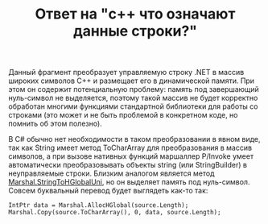 ﻿---
title: "Ответ на \"c++ что означают данные строки?\""
se.owner.user_id: 240512
se.owner.display_name: "MSDN.WhiteKnight"
se.owner.link: "https://ru.stackoverflow.com/users/240512/msdn-whiteknight"
se.answer_id: 968662
se.question_id: 968172
se.post_type: answer
se.score: 1
se.is_accepted: True
---
<p>Данный фрагмент преобразует управляемую строку .NET в массив широких символов С++ и размещает его в динамической памяти. При этом он содержит потенциальную проблему: память под завершающий нуль-символ не выделяется, поэтому такой массив не будет корректно обработан многими функциями стандартной библиотеки для работы со строками (это может и не быть проблемой в конкретном коде, но помнить об этом полезно).</p>

<p>В C# обычно нет необходимости в таком преобразовании в явном виде, так как String имеет метод ToCharArray для преобразования в массив символов, а при вызове нативных функций маршаллер P/Invoke умеет автоматически преобразовывать объекты string (или StringBuilder) в неуправляемые строки. Близким аналогом является метод <a href="https://docs.microsoft.com/ru-ru/dotnet/api/system.runtime.interopservices.marshal.stringtohglobaluni?view=netframework-4.7.2" rel="nofollow noreferrer">Marshal.StringToHGlobalUni</a>, но он выделяет память под нуль-символ. Совсем буквальный перевод будет выглядеть как-то так:</p>

<pre><code>IntPtr data = Marshal.AllocHGlobal(source.Length);
Marshal.Copy(source.ToCharArray(), 0, data, source.Length);
</code></pre>
